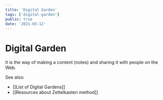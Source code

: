 ```yaml
---
title: 'Digital Garden'
tags: ['digital-garden']
public: true
date: '2021-03-12'
---
```


# Digital Garden

It is the way of making a content (notes) and sharing it with people on the Web.

See also:

- [[List of Digital Gardens]]
- [[Resources about Zettelkasten method]]
